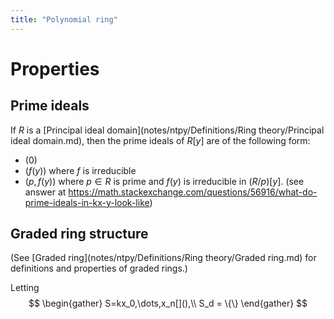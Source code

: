 ```yaml
---
title: "Polynomial ring"
---
```


# Properties
## Prime ideals
If $R$ is a [Principal ideal domain](notes/ntpy/Definitions/Ring theory/Principal ideal domain.md), then the prime ideals of $R[y]$ are of the following form:
- $(0)$
- $(f(y))$ where $f$ is irreducible
- $(p,f(y))$ where $p\in R$ is prime and $f(y)$ is irreducible in $(R/p)[y]$.
(see answer at https://math.stackexchange.com/questions/56916/what-do-prime-ideals-in-kx-y-look-like)
## Graded ring structure
(See [Graded ring](notes/ntpy/Definitions/Ring theory/Graded ring.md) for definitions and properties of graded rings.)

Letting
$$
\begin{gather}
S=kx_0,\dots,x_n[](),\\
S_d = \{\}
\end{gather}
$$
